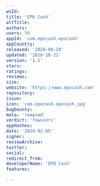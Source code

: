 ```yaml
---
wsId: 
title: 'EPO Cash'
altTitle: 
authors: 
users: 50
appId: 'com.epocash.epocash'
appCountry: 
released: '2020-09-20'
updated: '2020-10-21'
version: '1.1'
stars: 
ratings: 
reviews: 
size: 
website: 'https://www.epocash.com'
repository: 
issue: 
icon: 'com.epocash.epocash.jpg'
bugbounty: 
meta: 'removed'
verdict: 'fewusers'
appHashes: 
date: '2024-02-05'
signer: 
reviewArchive: 
twitter: 
social: 
redirect_from: 
developerName: 'EPO Cash'
features: 

---
```


